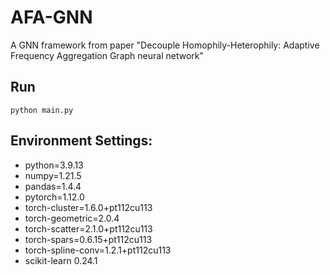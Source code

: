 # AFA-GNN
A GNN framework from paper "Decouple Homophily-Heterophily: Adaptive Frequency Aggregation Graph neural network"

## Run

```
python main.py
```

## Environment Settings:
- python=3.9.13
- numpy=1.21.5
- pandas=1.4.4
- pytorch=1.12.0
- torch-cluster=1.6.0+pt112cu113  
- torch-geometric=2.0.4             
- torch-scatter=2.1.0+pt112cu113 
- torch-spars=0.6.15+pt112cu113  
- torch-spline-conv=1.2.1+pt112cu113 
- scikit-learn 0.24.1
